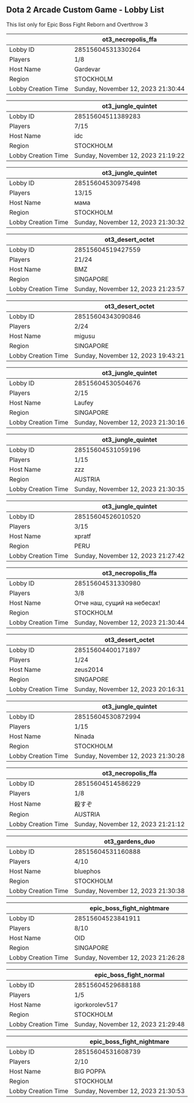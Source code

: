 ## Dota 2 Arcade Custom Game - Lobby List

This list only for Epic Boss Fight Reborn and Overthrow 3

|  | ot3_necropolis_ffa |
| ------ | ------ |
| Lobby ID | 28515604531330264 |
| Players | 1/8 |
| Host Name | Gardevar |
| Region | STOCKHOLM |
| Lobby Creation Time | Sunday, November 12, 2023 21:30:44 |


|  | ot3_jungle_quintet |
| ------ | ------ |
| Lobby ID | 28515604511389283 |
| Players | 7/15 |
| Host Name | idc |
| Region | STOCKHOLM |
| Lobby Creation Time | Sunday, November 12, 2023 21:19:22 |


|  | ot3_jungle_quintet |
| ------ | ------ |
| Lobby ID | 28515604530975498 |
| Players | 13/15 |
| Host Name | мама |
| Region | STOCKHOLM |
| Lobby Creation Time | Sunday, November 12, 2023 21:30:32 |


|  | ot3_desert_octet |
| ------ | ------ |
| Lobby ID | 28515604519427559 |
| Players | 21/24 |
| Host Name | BMZ |
| Region | SINGAPORE |
| Lobby Creation Time | Sunday, November 12, 2023 21:23:57 |


|  | ot3_desert_octet |
| ------ | ------ |
| Lobby ID | 28515604343090846 |
| Players | 2/24 |
| Host Name | migusu |
| Region | SINGAPORE |
| Lobby Creation Time | Sunday, November 12, 2023 19:43:21 |


|  | ot3_jungle_quintet |
| ------ | ------ |
| Lobby ID | 28515604530504676 |
| Players | 2/15 |
| Host Name | Laufey |
| Region | SINGAPORE |
| Lobby Creation Time | Sunday, November 12, 2023 21:30:16 |


|  | ot3_jungle_quintet |
| ------ | ------ |
| Lobby ID | 28515604531059196 |
| Players | 1/15 |
| Host Name | zzz |
| Region | AUSTRIA |
| Lobby Creation Time | Sunday, November 12, 2023 21:30:35 |


|  | ot3_jungle_quintet |
| ------ | ------ |
| Lobby ID | 28515604526010520 |
| Players | 3/15 |
| Host Name | xpratf |
| Region | PERU |
| Lobby Creation Time | Sunday, November 12, 2023 21:27:42 |


|  | ot3_necropolis_ffa |
| ------ | ------ |
| Lobby ID | 28515604531330980 |
| Players | 3/8 |
| Host Name | Отче наш, сущий на небесах! |
| Region | STOCKHOLM |
| Lobby Creation Time | Sunday, November 12, 2023 21:30:44 |


|  | ot3_desert_octet |
| ------ | ------ |
| Lobby ID | 28515604400171897 |
| Players | 1/24 |
| Host Name | zeus2014 |
| Region | SINGAPORE |
| Lobby Creation Time | Sunday, November 12, 2023 20:16:31 |


|  | ot3_jungle_quintet |
| ------ | ------ |
| Lobby ID | 28515604530872994 |
| Players | 1/15 |
| Host Name | Ninada |
| Region | STOCKHOLM |
| Lobby Creation Time | Sunday, November 12, 2023 21:30:28 |


|  | ot3_necropolis_ffa |
| ------ | ------ |
| Lobby ID | 28515604514586229 |
| Players | 1/8 |
| Host Name | 殺すぞ |
| Region | AUSTRIA |
| Lobby Creation Time | Sunday, November 12, 2023 21:21:12 |


|  | ot3_gardens_duo |
| ------ | ------ |
| Lobby ID | 28515604531160888 |
| Players | 4/10 |
| Host Name | bluephos |
| Region | STOCKHOLM |
| Lobby Creation Time | Sunday, November 12, 2023 21:30:38 |


|  | epic_boss_fight_nightmare |
| ------ | ------ |
| Lobby ID | 28515604523841911 |
| Players | 8/10 |
| Host Name | OID |
| Region | SINGAPORE |
| Lobby Creation Time | Sunday, November 12, 2023 21:26:28 |


|  | epic_boss_fight_normal |
| ------ | ------ |
| Lobby ID | 28515604529688188 |
| Players | 1/5 |
| Host Name | igorkorolev517 |
| Region | STOCKHOLM |
| Lobby Creation Time | Sunday, November 12, 2023 21:29:48 |


|  | epic_boss_fight_nightmare |
| ------ | ------ |
| Lobby ID | 28515604531608739 |
| Players | 2/10 |
| Host Name | BIG POPPA |
| Region | STOCKHOLM |
| Lobby Creation Time | Sunday, November 12, 2023 21:30:53 |


